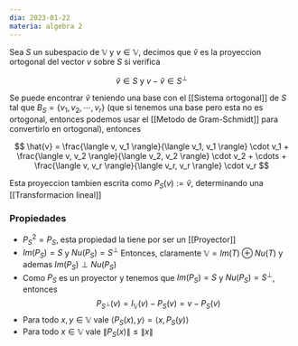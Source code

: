 ```yaml
---
dia: 2023-01-22
materia: algebra 2
---
```

Sea $S$ un subespacio de $\mathbb{V}$ y $v \in \mathbb{V}$, decimos que $\hat{v}$ es la proyeccion ortogonal del vector $v$ sobre $S$ si verifica

$$ \hat{v} \in S \text{ y } v - \hat{v} \in S^\perp $$

Se puede encontrar $\hat{v}$ teniendo una base con el [[Sistema ortogonal]] de $S$ tal que $B_S = \{v_1, v_2, \cdots, v_r \}$ (que si tenemos una base pero esta no es ortogonal, entonces podemos usar el [[Metodo de Gram-Schmidt]] para convertirlo en ortogonal), entonces

$$ \hat{v} = \frac{\langle v, v_1 \rangle}{\langle v_1, v_1 \rangle} \cdot v_1 + \frac{\langle v, v_2 \rangle}{\langle v_2, v_2 \rangle} \cdot v_2 + \cdots + \frac{\langle v, v_r \rangle}{\langle v_r, v_r \rangle} \cdot v_r $$

Esta proyeccion tambien escrita como $P_S(v) := \hat{v}$, determinando una [[Transformacion lineal]]

### Propiedades
 * $P_S^2 = P_S$, esta propiedad la tiene por ser un [[Proyector]]
 * $Im(P_S) = S$ y $Nu(P_S) = S^\perp$ Entonces, claramente $\mathbb{V} = Im(T) \oplus Nu(T)$ y ademas $Im(P_S) \perp Nu(P_S)$
 * Como $P_S$ es un proyector y tenemos que $Im(P_S) = S$ y $Nu(P_S) = S^\perp$, entonces $$ P_{S^\perp}(v) = I_\mathbb{V}(v) - P_S(v) = v - P_S(v) $$
 * Para todo $x, y \in \mathbb{V}$ vale $\langle P_S(x), y \rangle = \langle x, P_S(y) \rangle$
 * Para todo $x \in \mathbb{V}$ vale $\lVert P_S(x) \rVert \le \lVert x \rVert$